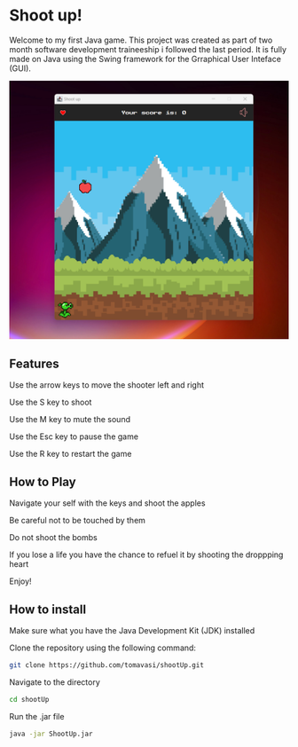 # Shoot up!

Welcome to my first Java game. This project was created as part of two month software development traineeship i followed the last period. It is fully made on Java using the Swing framework for the Grraphical User Inteface (GUI).

![screenshot game](/resources/screenshot.png)

## Features

Use the arrow keys to move the shooter left and right

Use the S key to shoot

Use the M key to mute the sound

Use the Esc key to pause the game

Use the R key to restart the game

## How to Play

Navigate your self with the keys and shoot the apples

Be careful not to be touched by them

Do not shoot the bombs

If you lose a life you have the chance to refuel it by shooting the droppping heart

Enjoy!

## How to install
Make sure what you have the Java Development Kit (JDK) installed

Clone the repository using the following command:

```bash
git clone https://github.com/tomavasi/shootUp.git
```

Navigate to the directory

```bash
cd shootUp
```

Run the .jar file

```bash
java -jar ShootUp.jar
```

